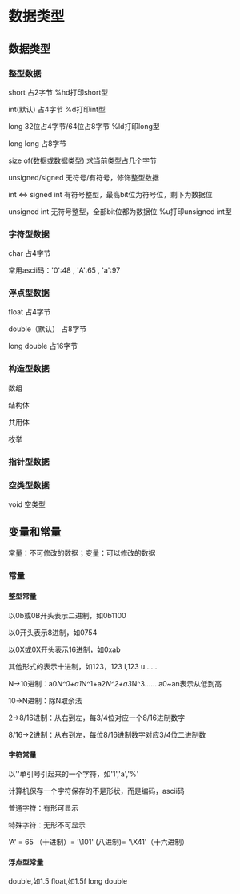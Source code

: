# 数据类型
## 数据类型
### 整型数据
short     占2字节          %hd打印short型

int(默认)       占4字节          %d打印int型

long      32位占4字节/64位占8字节   %ld打印long型

long long 占8字节

size of(数据或数据类型) 求当前类型占几个字节

unsigned/signed 无符号/有符号，修饰整型数据

int <=> signed int 有符号整型，最高bit位为符号位，剩下为数据位

unsigned int  无符号整型，全部bit位都为数据位   %u打印unsigned int型

### 字符型数据
char  占4字节

常用ascii码：'0':48 , 'A':65 , 'a':97

### 浮点型数据
float 占4字节

double（默认）  占8字节

long double 占16字节

### 构造型数据
数组

结构体

共用体

枚举

### 指针型数据

### 空类型数据
void    空类型

## 变量和常量
常量：不可修改的数据；变量：可以修改的数据
### 常量
#### 整型常量
以0b或0B开头表示二进制，如0b1100

以0开头表示8进制，如0754

以0X或0X开头表示16进制，如0xab

其他形式的表示十进制，如123，123 l,123 u......

N->10进制：a0*N^0+a1*N^1+a2*N^2+a3*N^3......  a0~an表示从低到高

10->N进制：除N取余法

2->8/16进制：从右到左，每3/4位对应一个8/16进制数字

8/16->2进制：从右到左，每位8/16进制数字对应3/4位二进制数
#### 字符常量
以''单引号引起来的一个字符，如'1','a','%'

计算机保存一个字符保存的不是形状，而是编码，ascii码

普通字符：有形可显示

特殊字符：无形不可显示

'A' = 65 （十进制）= '\101' (八进制)= '\X41'（十六进制）

#### 浮点型常量
double,如1.5
float,如1.5f
long double

